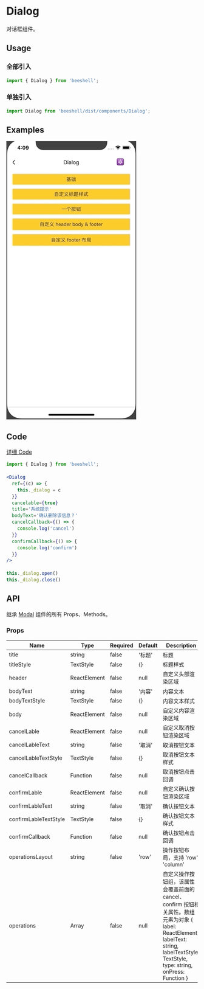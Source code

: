 # Dialog
对话框组件。

## Usage

### 全部引入
```js
import { Dialog } from 'beeshell';
```

### 单独引入
```js
import Dialog from 'beeshell/dist/components/Dialog';
```

## Examples

![image](../images/Dialog/1.gif)

## Code
[详细 Code](../../examples/Dialog/index.tsx)

```jsx
import { Dialog } from 'beeshell';

<Dialog
  ref={(c) => {
    this._dialog = c
  }}
  cancelable={true}
  title='系统提示'
  bodyText='确认删除该信息？'
  cancelCallback={() => {
    console.log('cancel')
  }}
  confirmCallback={() => {
    console.log('confirm')
  }}
/>

this._dialog.open()
this._dialog.close()
```

## API

继承 [Modal](./Modal.md) 组件的所有 Props、Methods。

### Props

| Name | Type | Required | Default | Description |
| ---- | ---- | ---- | ---- | ---- |
| title | string | false | '标题' | 标题 |
| titleStyle | TextStyle | false | {} | 标题样式 |
| header | ReactElement | false | null | 自定义头部渲染区域 |
| bodyText | string | false | '内容' | 内容文本 |
| bodyTextStyle | TextStyle | false | {} | 内容文本样式 |
| body | ReactElement | false | null | 自定义内容渲染区域 |
| cancelLable | ReactElement | false | null | 自定义取消按钮渲染区域 |
| cancelLableText | string | false | '取消' | 取消按钮文本 |
| cancelLableTextStyle | TextStyle | false | {} | 取消按钮文本样式 |
| cancelCallback | Function | false | null | 取消按钮点击回调 |
| confirmLable | ReactElement | false | null | 自定义确认按钮渲染区域 |
| confirmLableText | string | false | '取消' | 确认按钮文本 |
| confirmLableTextStyle | TextStyle | false | {} | 确认按钮文本样式 |
| confirmCallback | Function | false | null | 确认按钮点击回调 |
| operationsLayout | string | false | 'row' | 操作按钮布局，支持 'row' 'column' |
| operations | Array | false | null | 自定义操作按钮组，该属性会覆盖前面的 cancel、confirm 按钮相关属性。数组元素为对象 { label: ReactElement, labelText: string, labelTextStyle: TextStyle, type: string, onPress: Function } |
